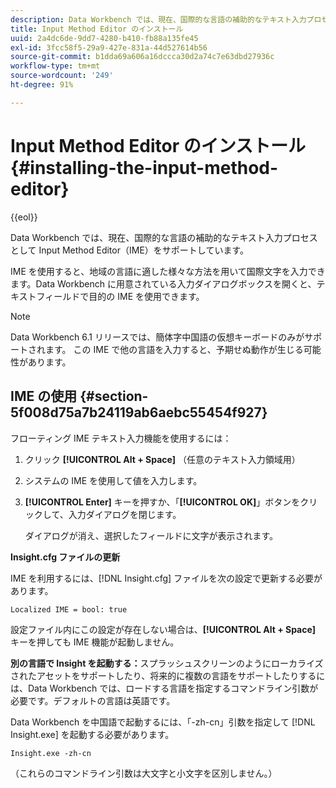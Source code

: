 ```yaml
---
description: Data Workbench では、現在、国際的な言語の補助的なテキスト入力プロセスとして Input Method Editor（IME）をサポートしています。
title: Input Method Editor のインストール
uuid: 2a4dc6de-9dd7-4280-b410-fb88a135fe45
exl-id: 3fcc58f5-29a9-427e-831a-44d527614b56
source-git-commit: b1dda69a606a16dccca30d2a74c7e63dbd27936c
workflow-type: tm+mt
source-wordcount: '249'
ht-degree: 91%

---
```


# Input Method Editor のインストール{#installing-the-input-method-editor}

{{eol}}

Data Workbench では、現在、国際的な言語の補助的なテキスト入力プロセスとして Input Method Editor（IME）をサポートしています。

IME を使用すると、地域の言語に適した様々な方法を用いて国際文字を入力できます。Data Workbench に用意されている入力ダイアログボックスを開くと、テキストフィールドで目的の IME を使用できます。

>[!NOTE]
>
>Data Workbench 6.1 リリースでは、簡体字中国語の仮想キーボードのみがサポートされます。 この IME で他の言語を入力すると、予期せぬ動作が生じる可能性があります。

## IME の使用 {#section-5f008d75a7b24119ab6aebc55454f927}

フローティング IME テキスト入力機能を使用するには：

1. クリック **[!UICONTROL Alt + Space]** （任意のテキスト入力領域用）
1. システムの IME を使用して値を入力します。
1. **[!UICONTROL Enter]** キーを押すか、「**[!UICONTROL OK]**」ボタンをクリックして、入力ダイアログを閉じます。

   ダイアログが消え、選択したフィールドに文字が表示されます。

**Insight.cfg ファイルの更新**

IME を利用するには、[!DNL Insight.cfg] ファイルを次の設定で更新する必要があります。

```
Localized IME = bool: true
```

設定ファイル内にこの設定が存在しない場合は、**[!UICONTROL Alt + Space]** キーを押しても IME 機能が起動しません。

**別の言語で Insight を起動する：**&#x200B;スプラッシュスクリーンのようにローカライズされたアセットをサポートしたり、将来的に複数の言語をサポートしたりするには、Data Workbench では、ロードする言語を指定するコマンドライン引数が必要です。デフォルトの言語は英語です。

Data Workbench を中国語で起動するには、「-zh-cn」引数を指定して [!DNL Insight.exe] を起動する必要があります。

```
Insight.exe -zh-cn
```

（これらのコマンドライン引数は大文字と小文字を区別しません。）
